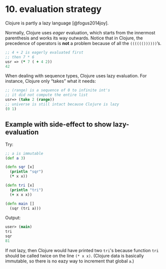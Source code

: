 # 10. evaluation strategy

Clojure is partly a lazy language [@fogus2014joy].

Normally, Clojure uses _eager_ evaluation, which starts from the innermost parenthesis and works its way outwards. Notice that in Clojure, the precedence of operators is __not__ a problem because of all the `(((((())))))`’s.


```clojure
;; 4 + 2 is eagerly evaluated first
;; then 7 * 6
usr => (* 7 ( + 4 2))
42
```

When dealing with sequence types, Clojure uses lazy evaluation. For instance, Clojure only “takes” what it needs:


```clojure
;; (range) is a sequence of 0 to infinite int's
;; it did not compute the entire list
usr=> (take 2 (range))
;; universe is still intact because Clojure is lazy
(0 1)
```

## Example with side-effect to show lazy-evaluation

Try:
```clojure
;; a is immutable
(def a 3)

(defn sqr [x]
  (println "sqr")
  (* x x))

(defn tri [x]
  (println "tri")
  (+ x x x))

(defn main []
  (sqr (tri a)))
```

Output:

```clojure
user> (main)
tri
sqr
81
```
If not lazy, then Clojure would have printed two `tri`'s because function `tri` should be called twice on the line `(* x x)`. (Clojure data is basically immutable, so there is no eazy way to increment that global `a`.)
